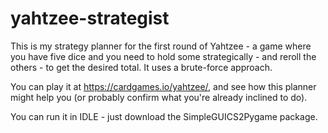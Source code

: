 # yahtzee-strategist

This is my strategy planner for the first round of Yahtzee - a game where you have five dice and you need to hold some strategically - and reroll the others - to get the desired total. It uses a brute-force approach.

You can play it at https://cardgames.io/yahtzee/, and see how this planner might help you (or probably confirm what you're already inclined to do).

You can run it in IDLE - just download the SimpleGUICS2Pygame package.
